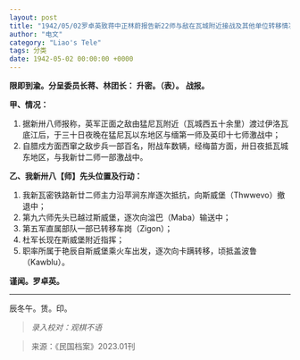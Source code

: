 ```yaml
---
layout: post
title: "1942/05/02罗卓英致蒋中正林蔚报告新22师与敌在瓦城附近接战及其他单位转移情况"
author: "电文"
category: "Liao's Tele"
tags: 分类
date: 1942-05-02 00:00:00 +0000
---
```


**限即到渝。分呈委员长蒋、林团长：**
**升密。（表）。**
**战报。**

**甲、情况：**

1.  据新卅八师报称，英军正面之敌由猛尼瓦附近（瓦城西五十余里）渡过伊洛瓦底江后，于三十日夜晚在猛尼瓦以东地区与缅第一师及英印十七师激战中；
2.  自腊戍方面西窜之敌步兵一部百名，附战车数辆，经梅苗方面，卅日夜抵瓦城东地区，与我新廿二师一部激战中。

**乙、我新卅八【师】先头位置及行动：**

1.  我新瓦密铁路新廿二师主力沿苹涧东岸逐次抵抗，向斯威堡（Thwwevo）撤退中；
2.  第九六师先头已越过斯威堡，逐次向湓巴（Maba）输送中；
3.  第五军直属部队一部已转移车岗（Zigon）；
4.  杜军长现在斯威堡附近指挥；
5.  职率所属于艳辰自斯威堡乘火车出发，逐次向卡蹒转移，顷抵盖波鲁（Kawblu）。

**谨闻。罗卓英。**

---
辰冬午。赁。印。



>*录入校对：观棋不语*


> 来源：《民国档案》2023.01刊
